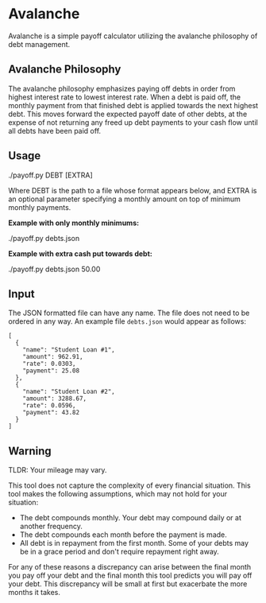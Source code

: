 # Avalanche
Avalanche is a simple payoff calculator utilizing the avalanche philosophy of debt management.

## Avalanche Philosophy
The avalanche philosophy emphasizes paying off debts in order from highest interest rate to lowest interest rate. When a debt is paid off, the monthly payment from that finished debt is applied towards the next highest debt. This moves forward the expected payoff date of other debts, at the expense of not returning any freed up debt payments to your cash flow until all debts have been paid off.

## Usage
./payoff.py DEBT [EXTRA]

Where DEBT is the path to a file whose format appears below, and EXTRA is an optional parameter specifying a monthly amount on top of minimum monthly payments.

**Example with only monthly minimums:**

./payoff.py debts.json

**Example with extra cash put towards debt:**

./payoff.py debts.json 50.00

## Input
The JSON formatted file can have any name. The file does not need to be ordered in any way. An example file `debts.json` would appear as follows:

```
[
  {
    "name": "Student Loan #1",
    "amount": 962.91,
    "rate": 0.0303,
    "payment": 25.08
  },
  {
    "name": "Student Loan #2",
    "amount": 3288.67,
    "rate": 0.0596,
    "payment": 43.82
  }
]
```

## Warning
TLDR: Your mileage may vary.

This tool does not capture the complexity of every financial situation. This tool makes the following assumptions, which may not hold for your situation:
- The debt compounds monthly. Your debt may compound daily or at another frequency.
- The debt compounds each month before the payment is made.
- All debt is in repayment from the first month. Some of your debts may be in a grace period and don't require repayment right away.

For any of these reasons a discrepancy can arise between the final month you pay off your debt and the final month this tool predicts you will pay off your debt. This discrepancy will be small at first but exacerbate the more months it takes.
